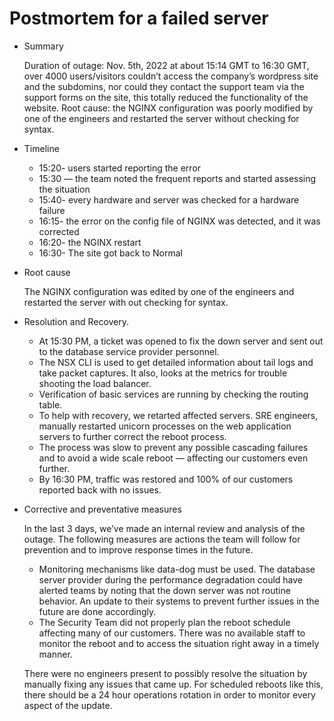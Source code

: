 # Postmortem for a failed server

* Summary


    Duration of outage: Nov. 5th, 2022 at about 15:14 GMT to 16:30 GMT, over 4000 users/visitors couldn’t access the company’s wordpress site and the subdomins, nor could they contact the support team via the support forms on the site, this totally reduced the functionality of the website. 
    Root cause: the NGINX configuration was poorly modified by one of the engineers and restarted the server without checking for syntax.

* Timeline

    - 15:20- users started reporting the error
    - 15:30 — the team noted the frequent reports and started assessing the situation
    - 15:40- every hardware and server was checked for a hardware failure
    - 16:15- the error on the config file of NGINX was detected, and it was corrected
    - 16:20- the NGINX restart
    - 16:30- The site got back to Normal

* Root cause

    The NGINX configuration was edited by one of the engineers and restarted the server with out checking for syntax.


* Resolution and Recovery.
    - At 15:30 PM, a ticket was opened to fix the down server and sent out to the database service provider personnel.
    - The NSX CLI is used to get detailed information about tail logs and take packet captures. It also, looks at the metrics for trouble shooting the load balancer.
    - Verification of basic services are running by checking the routing table.
    - To help with recovery, we retarted affected servers. SRE engineers, manually restarted unicorn processes on the web application servers to further correct the reboot process.
    - The process was slow to prevent any possible cascading failures and to avoid a wide scale reboot — affecting our customers even further.
    - By 16:30 PM, traffic was restored and 100% of our customers reported back with no issues.



* Corrective and preventative measures


    In the last 3 days, we’ve made an internal review and analysis of the outage. The following measures are actions the team will follow for prevention and to improve response times in the future.


    - Monitoring mechanisms like data-dog must be used.
        The database server provider during the performance degradation could have alerted teams by noting that the down server was not routine behavior. An update to their systems to prevent further issues in the future are done accordingly.
    - The Security Team did not properly plan the reboot schedule affecting many of our customers. There was no available staff to monitor the reboot and to access the situation right away in a timely manner.


    There were no engineers present to possibly resolve the situation by manually fixing any issues that came up.
    For scheduled reboots like this, there should be a 24 hour operations rotation in order to monitor every aspect of the update.